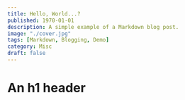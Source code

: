```yaml
---
title: Hello, World...?
published: 1970-01-01
description: A simple example of a Markdown blog post.
image: "./cover.jpg"
tags: [Markdown, Blogging, Demo]
category: Misc
draft: false
---
```


# An h1 header
